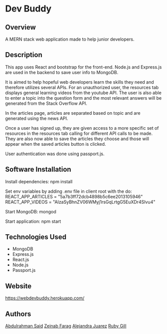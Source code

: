 # Dev Buddy

## Overview

A MERN stack web application made to help junior developers.

## Description

This app uses React and bootstrap for the front-end. Node.js and Express.js are used in the backend to save user info to MongoDB. 

It is aimed to help hopeful web developers learn the skills they need and therefore utilizes several APIs. For an unauthorized user, the resources tab displays general learning videos from the youtube API. The user is also able to enter a topic into the question form and the most relevant answers will be generated from the Stack Overflow API. 

In the articles page, articles are separated based on topic and are generated using the news API. 

Once a user has signed up, they are given access to a more specific set of resources in the resources tab calling for different API calls to be made. They are also now able to save the articles they choose and those will appear when the saved articles button is clicked.

User authentication was done using passport.js.

## Software Installation
Install dependencies:
npm install

Set env variables by adding .env file in client root with the do:
REACT_APP_ARTICLES = "5a7b3ff72dcb4898b5c6ee2013105946"
REACT_APP_VIDEOS = "AIzaSyBhnZV06WMyj1rsGqLrtgG5EuXDr4SIvu4"

Start MongoDB:
mongod

Start application:
npm start

## Technologies Used

- MongoDB
- Express.js
- React.js
- Node.js
- Passport.js 


## Website

https://webdevbuddy.herokuapp.com/

## Authors

[Abdulrahman Said](https://github.com/AbdulSaid)
[Zeinab Farag](https://github.com/zeinabfarag)
[Alejandra Juarez](https://github.com/alejuarez)
[Ruby Gill](https://github.com/Rubyrgill)





